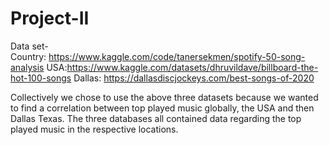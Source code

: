 # Project-II


Data set-  
Country: https://www.kaggle.com/code/tanersekmen/spotify-50-song-analysis
USA:https://www.kaggle.com/datasets/dhruvildave/billboard-the-hot-100-songs
Dallas: https://dallasdiscjockeys.com/best-songs-of-2020


Collectively we chose to use the above three datasets because we wanted to find a correlation between top played music globally, the USA and then Dallas Texas. The three databases all contained data regarding the top played music in the respective locations. 
